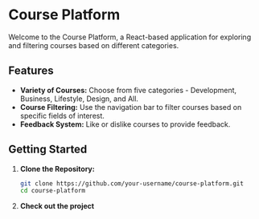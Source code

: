 # Course Platform

Welcome to the Course Platform, a React-based application for exploring and filtering courses based on different categories.

## Features

- **Variety of Courses:** Choose from five categories - Development, Business, Lifestyle, Design, and All.
- **Course Filtering:** Use the navigation bar to filter courses based on specific fields of interest.
- **Feedback System:** Like or dislike courses to provide feedback.

## Getting Started

1. **Clone the Repository:**
   ```bash
   git clone https://github.com/your-username/course-platform.git
   cd course-platform
2. **Check out the project**

